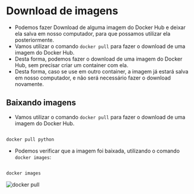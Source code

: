 # Download de imagens

- Podemos fazer Download de alguma imagem do Docker Hub e deixar ela salva em nosso computador, para que possamos utilizar ela posteriormente.
- Vamos utilizar o comando `docker pull` para fazer o download de uma imagem do Docker Hub.
- Desta forma, podemos fazer o download de uma imagem do Docker Hub, sem precisar criar um container com ela.
- Desta forma, caso se use em outro container, a imagem já estará salva em nosso computador, e não será necessário fazer o download novamente.

## Baixando imagens

- Vamos utilizar o comando `docker pull` para fazer o download de uma imagem do Docker Hub.

```bash

docker pull python

```

- Podemos verificar que a imagem foi baixada, utilizando o comando `docker images`:

```bash

docker images

```

![docker pull](../Imagens/3%20-%20Criando%20Imagens%20e%20Avançando%20Em%20Containers/imagem%20Python.jpg)

